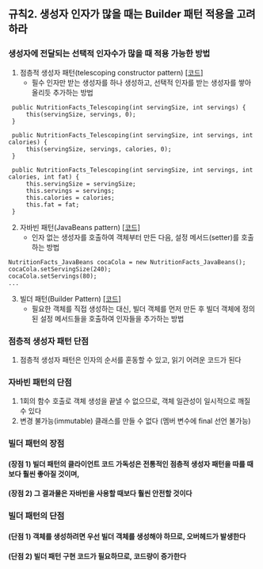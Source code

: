 ## 규칙2. 생성자 인자가 많을 때는 Builder 패턴 적용을 고려하라

### 생성자에 전달되는 선택적 인자수가 많을 때 적용 가능한 방법
 1. 점층적 생성자 패턴(telescoping constructor pattern) [[코드]](https://github.com/Hyunhoo-Kwon/EffectiveJava/blob/master/Examples/src/chapter02/item02/NutritionFacts_Telescoping.java)
    * 필수 인자만 받는 생성자를 하나 생성하고, 선택적 인자를 받는 생성자를 쌓아 올리듯 추가하는 방법
 ```
  public NutritionFacts_Telescoping(int servingSize, int servings) {
      this(servingSize, servings, 0);
  }

  public NutritionFacts_Telescoping(int servingSize, int servings, int calories) {
      this(servingSize, servings, calories, 0);
  }

  public NutritionFacts_Telescoping(int servingSize, int servings, int calories, int fat) {
      this.servingSize = servingSize;
      this.servings = servings;
      this.calories = calories;
      this.fat = fat;
  }
 ```
 2. 자바빈 패턴(JavaBeans pattern) [[코드]](https://github.com/Hyunhoo-Kwon/EffectiveJava/blob/master/Examples/src/chapter02/item02/NutritionFacts_JavaBeans.java)
    * 인자 없는 생성자를 호출하여 객체부터 만든 다음, 설정 메서드(setter)를 호출하는 방법
 ```
 NutritionFacts_JavaBeans cocaCola = new NutritionFacts_JavaBeans();
 cocaCola.setServingSize(240);
 cocaCola.setServings(80);
 ...
 ```
 3. 빌더 패턴(Builder Pattern) [[코드]](https://github.com/Hyunhoo-Kwon/EffectiveJava/blob/master/Examples/src/chapter02/item02/NutritionFacts_Builder.java)
    * 필요한 객체를 직접 생성하는 대신, 빌더 객체를 먼저 만든 후 빌더 객체에 정의된 설정 메서드들을 호출하여 인자들을 추가하는 방법
 
### 점층적 생성자 패턴 단점
 1. 점층적 생성자 패턴은 인자의 순서를 혼동할 수 있고, 읽기 어려운 코드가 된다
 
### 자바빈 패턴의 단점
 1. 1회의 함수 호출로 객체 생성을 끝낼 수 없으므로, 객체 일관성이 일시적으로 깨질 수 있다
 2. 변경 불가능(immutable) 클래스를 만들 수 없다 (멤버 변수에 final 선언 불가능)
 
### 빌더 패턴의 장점
#### (장점 1) 빌더 패턴의 클라이언트 코드 가독성은 전통적인 점층적 생성자 패턴을 따를 때보다 훨씬 좋아질 것이며, 
#### (장점 2) 그 결과물은 자바빈을 사용할 때보다 훨씬 안전할 것이다

### 빌더 패턴의 단점
#### (단점 1) 객체를 생성하려면 우선 빌더 객체를 생성해야 하므로, 오버헤드가 발생한다
#### (단점 2) 빌더 패턴 구현 코드가 필요하므로, 코드량이 증가한다

